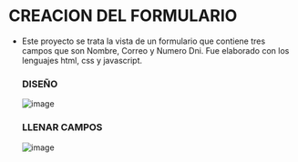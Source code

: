 # CREACION DEL FORMULARIO

+ Este proyecto se trata la vista de un  formulario que contiene tres campos que  son Nombre, Correo y Numero Dni. Fue elaborado con los lenguajes  html, css y javascript. 

  ### DISEÑO
  ![image](https://github.com/MaricarmenCatalinaRaymundoRomero/Formulario/assets/129924045/32eae9dd-9a41-44e7-8183-733613c7fbbb)




  ### LLENAR CAMPOS
  ![image](https://github.com/MaricarmenCatalinaRaymundoRomero/Formulario/assets/129924045/16a41db9-a12d-4961-9282-6c7c4070c8c2)



 
